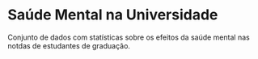 # Saúde Mental na Universidade

Conjunto de dados com statísticas sobre os efeitos da saúde mental nas notdas de estudantes de graduação.


